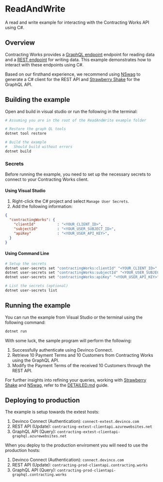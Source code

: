 # ReadAndWrite

A read and write example for interacting with the Contracting Works API using C#.

## Overview

Contracting Works provides a [GraphQL endpoint](https://contracting-extest-clientapi-graphql.azurewebsites.net/graphql/ui/) endpoint for reading data and a [REST endpoint](https://contracting-extest-clientapi.azurewebsites.net/swagger/index.html) for writing data. This example demonstrates how to interact with these endpoints using C#.

Based on our firsthand experience, we recommend using [NSwag](https://github.com/RicoSuter/NSwag) to generate a C# client for the REST API and [Strawberry Shake](https://chillicream.com/docs/strawberryshake/) for the GraphQL API.

## Building the example

Open and build in visual studio or run the following in the terminal:

```bash
# Assuming you are in the root of the ReadAndWrite example folder

# Restore the graph QL tools
dotnet tool restore

# Build the example
#   Should build without errors
dotnet build
```

### Secrets

Before running the example, you need to set up the necessary secrets to connect to your Contracting Works client.

#### Using Visual Studio

1. Right-click the C# project and select `Manage User Secrets`.
2. Add the following information:

```json
{
  "contractingWorks": {
    "clientId"          : "<YOUR_CLIENT_ID>",
    "subjectId"         : "<YOUR_USER_SUBJECT_ID>",
    "apiKey"            : "<YOUR_USER_API_KEY>",
  }
}
```

#### Using Command Line

```bash
# Setup the secrets
dotnet user-secrets set "contractingWorks:clientId" "<YOUR_CLIENT_ID>"
dotnet user-secrets set "contractingWorks:subjectId" "<YOUR_USER_SUBJECT_ID>"
dotnet user-secrets set "contractingWorks:apiKey" "<YOUR_USER_API_KEY>"

# List the secrets (optional)
dotnet user-secrets list
```

## Running the example

You can run the example from Visual Studio or the terminal using the following command:

```bash
dotnet run
```

With some luck, the sample program will perform the following:

1. Successfully authenticate using Devinco Connect.
2. Retrieve 10 Payment Terms and 10 Customers from Contracting Works using the GraphQL API.
3. Modify the Payment Terms of the received 10 Customers through the REST API.

For further insights into refining your queries, working with [Strawberry Shake](https://chillicream.com/docs/strawberryshake/) and [NSwag](https://github.com/RicoSuter/NSwag), refer to the [DETAILED.md](DETAILED.md) guide.

## Deploying to production

The example is setup towards the extest hosts:

1. Devinco Connect (Authentication): `connect-extest.devinco.com`
2. REST API (Update): `contracting-extest-clientapi.azurewebsites.net`
3. GraphQL API (Query): `contracting-extest-clientapi-graphql.azurewebsites.net`

When you deploy to the production enviroment you will need to use the production hosts:

1. Devinco Connect (Authentication): `connect.devinco.com`
2. REST API (Update): `contracting-prod-clientapi.contracting.works`
3. GraphQL API (Query): `contracting-prod-clientapi-graphql.contracting.works`
